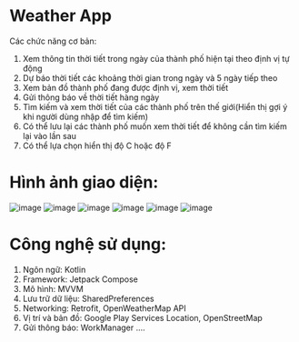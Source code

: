# Weather App
Các chức năng cơ bản:
1. Xem thông tin thời tiết trong ngày của thành phố hiện tại theo định vị tự động
2. Dự báo thời tiết các khoảng thời gian trong ngày và 5 ngày tiếp theo
3. Xem bản đồ thành phố đang được định vị, xem thời tiết
4. Gửi thông báo về thời tiết hàng ngày 
5. Tìm kiếm và xem thời tiết của các thành phố trên thế giới(Hiển thị gợi ý khi người dùng nhập để tìm kiếm)
6. Có thể lưu lại các thành phố muốn xem thời tiết để không cần tìm kiếm lại vào lần sau
7. Có thể lựa chọn hiển thị độ C hoặc độ F
# Hình ảnh giao diện:
![image](https://github.com/user-attachments/assets/16d1a829-39be-4a99-b188-7e92ab14e9b0)
![image](https://github.com/user-attachments/assets/9a7a9953-c07f-46dc-a529-840ac9abc41e)
![image](https://github.com/user-attachments/assets/203c75ce-08ae-4faa-b206-ad7064a7623c)
![image](https://github.com/user-attachments/assets/bc2a7cde-4e3a-4df8-acaf-f2636492c28a)
![image](https://github.com/user-attachments/assets/1126000c-02ea-414a-975b-602e51e362b3)
![image](https://github.com/user-attachments/assets/b87b403c-fcaf-4715-bbb0-fed2c57088cc)
# Công nghệ sử dụng:
1. Ngôn ngữ: Kotlin
2. Framework: Jetpack Compose
3. Mô hình: MVVM
4. Lưu trữ dữ liệu: SharedPreferences
5. Networking: Retrofit, OpenWeatherMap API
6. Vị trí và bản đồ: Google Play Services Location, OpenStreetMap
7. Gửi thông báo: WorkManager
....
